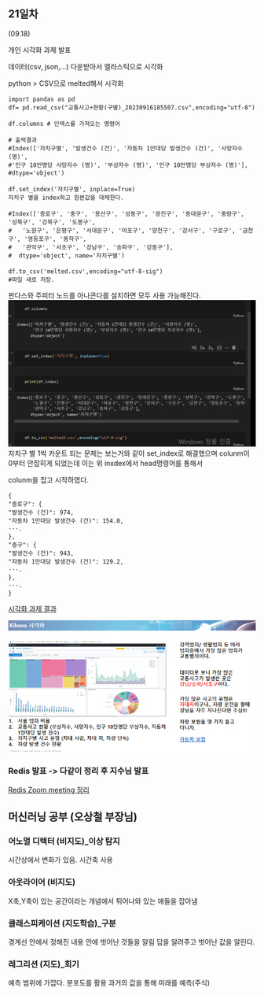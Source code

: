 ## 21일차
(09.18)

개인 시각화 과제 발표

데이터(csv, json,…) 다운받아서 엘라스틱으로 시각화

python > CSV으로 melted해서 시각화

    import pandas as pd
    df= pd.read_csv("교통사고+현황(구별)_20230916185507.csv",encoding="utf-8")
    
    df.columns # 인덱스를 가져오는 명령어
    
    # 출력결과
    #Index(['자치구별', '발생건수 (건)', '자동차 1만대당 발생건수 (건)', '사망자수 (명)',
    #'인구 10만명당 사망자수 (명)', '부상자수 (명)', '인구 10만명당 부상자수 (명)'],
    #dtype='object')

    df.set_index('자치구별', inplace=True)
    자치구 별을 index하고 원본값을 대체한다.
    
    #Index(['종로구', '중구', '용산구', '성동구', '광진구', '동대문구', '중랑구', '성북구', '강북구', '도봉구',
    #   '노원구', '은평구', '서대문구', '마포구', '양천구', '강서구', '구로구', '금천구', '영등포구', '동작구',
    #   '관악구', '서초구', '강남구', '송파구', '강동구'],
    #  dtype='object', name='자치구별')

    df.to_csv('melted.csv',encoding="utf-8-sig")
    #파일 새로 저장.

판다스와 주피터 노드를 아나콘다를 설치하면 모두 사용 가능해진다.
![img_1.png](img_1.png)
자치구 별 1씩 카운트 되는 문제는 보는거와 같이 set_index로 해결했으며
colunm이 0부터 안잡히게 되었는데 이는 위 inxdex에서 head명령어를 통해서

colunm을 잡고 시작하였다.

    {
    "종로구": {
    "발생건수 (건)": 974,
    "자동차 1만대당 발생건수 (건)": 154.0,
    ···.
    },
    "중구": {
    "발생건수 (건)": 943,
    "자동차 1만대당 발생건수 (건)": 129.2,
    ···.
    },
    ···.
    }


[시각화 과제 결과](https://docs.google.com/presentation/d/1YbeKztrm9DuwPNGfvv6nSzDVZnhXDKOF/edit#slide=id.p1)

![img.png](img.png)



### Redis 발표 -> 다같이 정리 후 지수님 발표

[Redis Zoom meeting 정리](https://docs.google.com/presentation/d/1nFoWhwX5ouac8sPpYSpM10jwU_N0ySQjfxC1E91pTJo/edit#slide=id.g28daa24b522_6_19)

## 머신러닝 공부 (오상철 부장님)

### 어노멀 디텍터 (비지도)_이상 탐지
시간상에서 변화가 있음. 시간축 사용

### 아웃라이어 (비지도)
X축,Y축이 있는 공간이라는 개념에서 튀어나와 있는 애들을 잡아냄

### 클래스피케이션 (지도학습)_구분
경계선 안에서 정해진 내용 안에 벗어난 것들을 알림
답을 알려주고 벗어난 값을 알린다.

### 레그리션 (지도)_회기
예측 범위에 가깝다. 분포도를 활용 과거의 값을 통해 미래를 예측(주식)